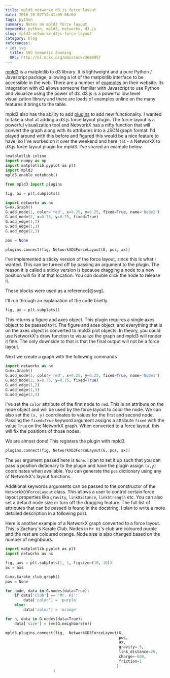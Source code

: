 ```yaml
---
title: mpld3 networkx d3.js force layout
date: 2016-10-02T12:41:05-06:00
tags: python
summary: Notes on mpld3 force layout
keywords: python, mpld3, networkx, d3.js
slug: mpld3-networkx-d3js-force-layout
category: blog
references:
- id: svg
  title: SVG Semantic Zooming
  URL: http://bl.ocks.org/mbostock/3680957
---
```


[mpld3](https://mpld3.github.io/) is a matplotlib to d3 library.
It is lightweight and a pure Python / Javascript package, allowing a lot of the matplotlib interface to be accessible in the web.
There are a number of [examples](https://mpld3.github.io/examples/) on their website.
Its integration with d3 allows someone familiar with Javascript to use Python and visualize using the power of d3.
d3.js is a powerful low level visualization library and there are loads of examples online on the many features it brings to the table.

mpld3 also has the ability to add [plugins](https://mpld3.github.io/_downloads/custom_plugins.html) to add new functionality. I wanted to take a shot at adding a d3.js force layout plugin. The force layout is a powerful visualization tool and NetworkX has a nifty function that will convert the graph along with its attributes into a JSON graph format.
I'd played around with this before and figured this would be a nice feature to have, so I've worked on it over the weekend and here it is - a NetworkX to d3.js force layout plugin for mpld3. I've shared an example below.

```python
%matplotlib inline
import numpy as np
import matplotlib.pyplot as plt
import mpld3
mpld3.enable_notebook()

from mpld3 import plugins

fig, ax = plt.subplots()

import networkx as nx
G=nx.Graph()
G.add_node(1, color='red', x=0.25, y=0.25, fixed=True, name='Node1')
G.add_node(2, x=0.75, y=0.75, fixed=True)
G.add_edge(1,2)
G.add_edge(1,3)
G.add_edge(2,3)

pos = None

plugins.connect(fig, NetworkXD3ForceLayout(G, pos, ax))
```

<div id="fig_el6303944499107368844826201"></div>

I've implemented a sticky version of the force layout, since this is what I wanted.
This can be turned off by passing an argument to the plugin.
The reason it is called a sticky version is because dragging a node to a new position will fix it at that location.
You can double click the node to release it.

These blocks were used as a reference[@svg].

I'll run through an explanation of the code briefly.

```python
fig, ax = plt.subplots()
```

This returns a figure and axes object.
This plugin requires a single axes object to be passed to it.
The figure and axes object, and everything that is on the axes object is converted to mpld3 plot objects.
In theory, you could use NetworkX's draw function to visualize the graph and mpld3 will render it fine.
The only downside to that is that the final output will not be a force layout.

Next we create a graph with the following commands

```python
import networkx as nx
G=nx.Graph()
G.add_node(1, color='red', x=0.25, y=0.25, fixed=True, name='Node1')
G.add_node(2, x=0.75, y=0.75, fixed=True)
G.add_edge(1,2)
G.add_edge(1,3)
G.add_edge(2,3)
```

I've set the `color` attribute of the first node to `red`.
This is an attribute on the node object and will be used by the force layout to color the node.
We can also set the `(x, y)` coordinates to values for the first and second node.
Passing the `fixed=True` keyword argument assigns a attribute `fixed` with the value `True` on the NetworkX graph.
When converted to a force layout, this will fix the positions of those nodes.

We are almost done! This registers the plugin with mpld3.


```python
plugins.connect(fig, NetworkXD3ForceLayout(G, pos, ax))
```

The `pos` argument passed here is `None`. I plan to set it up such that you can pass a position dictionary to the plugin
and have the plugin assign `(x,y)` coordinates when available. You can generate the `pos` dictionary using any of NetworkX's layout functions.

Additional keywords arguments can be passed to the constructor of the `NetworkXD3ForceLayout` class.
This allows a user to control certain force layout properties like `gravity`, `linkDistance`, `linkStrength` etc.
You can also set a default node size or turn off the dragging feature.
The full list of attributes that can be passed is found in the docstring.
I plan to write a more detailed description in a following post.

Here is another example of a NetworkX graph converted to a force layout.
This is Zachary's Karate Club.
Nodes in `Mr Hi`'s club are coloured purple and the rest are coloured orange.
Node size is also changed based on the number of neighbours.

```python
import matplotlib.pyplot as plt
import networkx as nx

fig, axs = plt.subplots(1, 1, figsize=(10, 10))
ax = axs

G=nx.karate_club_graph()
pos = None

for node, data in G.nodes(data=True):
    if data['club'] == 'Mr. Hi':
        data['color'] = 'purple'
    else:
        data['color'] = 'orange'

for n, data in G.nodes(data=True):
    data['size'] = len(G.neighbors(n))

mpld3.plugins.connect(fig,  NetworkXD3ForceLayout(G,
                                                  pos,
                                                  ax,
                                                  gravity=.5,
                                                  link_distance=20,
                                                  charge=-600,
                                                  friction=1
                                                 )
                     )
```

<div id="fig_el8173445058185128276242074"></div>


<script>
import {onMount} from "svelte"

let plugin

onMount(() => {

function mpld3_load_lib(url, callback){
  var s = document.createElement('script');
  s.src = url;
  s.async = true;
  s.onreadystatechange = s.onload = callback;
  s.onerror = function(){console.warn("failed to load library " + url);};
  document.getElementsByTagName("head")[0].appendChild(s);
}

if(typeof(mpld3) !== "undefined" && mpld3._mpld3IsLoaded){
   // already loaded: just create the figure
   !function(mpld3){


    mpld3.register_plugin("networkxd3forcelayout", NetworkXD3ForceLayoutPlugin);
    NetworkXD3ForceLayoutPlugin.prototype = Object.create(mpld3.Plugin.prototype);
    NetworkXD3ForceLayoutPlugin.prototype.constructor = NetworkXD3ForceLayoutPlugin;
    NetworkXD3ForceLayoutPlugin.prototype.requiredProps = ["graph",
                                                                "ax_id",];
    NetworkXD3ForceLayoutPlugin.prototype.defaultProps = { coordinates: "data",
                                                               draggable: true,
                                                               gravity: 1,
                                                               charge: -30,
                                                               link_strength: 1,
                                                               friction: 0.9,
                                                               link_distance: 20,
                                                               maximum_stroke_width: 2,
                                                               minimum_stroke_width: 1,
                                                               nominal_stroke_width: 1,
                                                               maximum_radius: 10,
                                                               minimum_radius: 1,
                                                               nominal_radius: 5,
                                                            };

    function NetworkXD3ForceLayoutPlugin(fig, props){
        mpld3.Plugin.call(this, fig, props);
    };

    var color = d3.scale.category20();

    NetworkXD3ForceLayoutPlugin.prototype.zoomScaleProp = function (nominal_prop, minimum_prop, maximum_prop) {
        var zoom = this.ax.zoom;
        let scalerFunction = function() {
            var prop = nominal_prop;
            if (nominal_prop*zoom.scale()>maximum_prop) prop = maximum_prop/zoom.scale();
            if (nominal_prop*zoom.scale()<minimum_prop) prop = minimum_prop/zoom.scale();
            return prop
        }
        return scalerFunction;
    }

    NetworkXD3ForceLayoutPlugin.prototype.setupDefaults = function () {

        this.zoomScaleStroke = this.zoomScaleProp(this.props.nominal_stroke_width,
                                                  this.props.minimum_stroke_width,
                                                  this.props.maximum_stroke_width)
        this.zoomScaleRadius = this.zoomScaleProp(this.props.nominal_radius,
                                                  this.props.minimum_radius,
                                                  this.props.maximum_radius)
    }

    NetworkXD3ForceLayoutPlugin.prototype.zoomed = function() {
            this.tick()
        }

    NetworkXD3ForceLayoutPlugin.prototype.draw = function(){

        let DEFAULT_NODE_SIZE = this.props.nominal_radius;

        var height = this.fig.height
        var width = this.fig.width

        var graph = this.props.graph
        var gravity = this.props.gravity.toFixed()
        var charge = this.props.charge.toFixed()
        var link_distance = this.props.link_distance.toFixed()
        var link_strength = this.props.link_strength.toFixed()
        var friction = this.props.friction.toFixed()

        this.ax = mpld3.get_element(this.props.ax_id, this.fig)

        var ax = this.ax;

        this.ax.elements.push(this)

        let ax_obj = this.ax;

        var width = d3.max(ax.x.range()) - d3.min(ax.x.range()),
            height = d3.max(ax.y.range()) - d3.min(ax.y.range());

        var color = d3.scale.category20();

        this.xScale = d3.scale.linear().domain([0, 1]).range([0, width]) // ax.x;
        this.yScale = d3.scale.linear().domain([0, 1]).range([height, 0]) // ax.y;

        this.force = d3.layout.force()
                            .size([width, height]);

        this.svg = this.ax.axes.append("g");

        for(var i = 0; i < graph.nodes.length; i++){
            var node = graph.nodes[i];
            if (node.hasOwnProperty('x')) {
                node.x = this.ax.x(node.x);
            }
            if (node.hasOwnProperty('y')) {
                node.y = this.ax.y(node.y);
            }
        }

        this.force
            .nodes(graph.nodes)
            .links(graph.links)
            .linkStrength(link_strength)
            .friction(friction)
            .linkDistance(link_distance)
            .charge(charge)
            .gravity(gravity)
            .start();

        this.link = this.svg.selectAll(".link")
            .data(graph.links)
          .enter().append("line")
            .attr("class", "link")
            .attr("stroke", "black")
            .style("stroke-width", function (d) { return Math.sqrt(d.value); });

        this.node = this.svg.selectAll(".node")
            .data(graph.nodes)
          .enter().append("circle")
            .attr("class", "node")
            .attr("r", function(d) {return d.size === undefined ? DEFAULT_NODE_SIZE : d.size ;})
            .style("fill", function (d) { return d.color; });

        this.node.append("title")
            .text(function (d) { return d.name; });

        this.force.on("tick", this.tick.bind(this));

        this.setupDefaults()
        this.conditional_features(this.svg);

    };

    NetworkXD3ForceLayoutPlugin.prototype.tick = function() {

        this.link.attr("x1", function (d) { return this.ax.x(this.xScale.invert(d.source.x)); }.bind(this))
                 .attr("y1", function (d) { return this.ax.y(this.yScale.invert(d.source.y)); }.bind(this))
                 .attr("x2", function (d) { return this.ax.x(this.xScale.invert(d.target.x)); }.bind(this))
                 .attr("y2", function (d) { return this.ax.y(this.yScale.invert(d.target.y)); }.bind(this));

        this.node.attr("transform", function (d) {
            return "translate(" + this.ax.x(this.xScale.invert(d.x)) + "," + this.ax.y(this.yScale.invert(d.y)) + ")";
            }.bind(this)
        );

    }

    NetworkXD3ForceLayoutPlugin.prototype.conditional_features = function(svg) {

        var drag = d3.behavior.drag()
                .on("dragstart", dragstarted)
                .on("drag", dragged.bind(this))
                .on("dragend", dragended);

        function dragstarted(d) {
            d3.event.sourceEvent.stopPropagation();
            d3.select(this).classed("fixed", d.fixed = true);
            d.fixed = true;
        }

        function dblclick(d) {
          self.force.resume();
          d3.select(this).classed("fixed", d.fixed = false);
        }

        function dragged(d) {
            var mouse = d3.mouse(svg.node());
            d.x = this.xScale(this.ax.x.invert(mouse[0]));
            d.y = this.yScale(this.ax.y.invert(mouse[1]));
            d.px = d.x;
            d.py = d.y;
            d.fixed = true;
            this.force.resume();
        }

        function dragended(d) {
            d.fixed = true;
            }

        var self = this;
        if (this.props.draggable === true) {
            this.node.on("dblclick", dblclick).call(drag)
        }

    }



       mpld3.draw_figure("fig_el8173445058185128276242074", {"axes": [{"xlim": [0.0, 1.0], "yscale": "linear", "axesbg": "#FFFFFF", "texts": [], "zoomable": true, "images": [], "xdomain": [0.0, 1.0], "ylim": [0.0, 1.0], "paths": [], "sharey": [], "sharex": [], "axesbgalpha": null, "axes": [{"scale": "linear", "tickformat": null, "grid": {"gridOn": false}, "fontsize": 10.0, "position": "bottom", "nticks": 6, "tickvalues": null}, {"scale": "linear", "tickformat": null, "grid": {"gridOn": false}, "fontsize": 10.0, "position": "left", "nticks": 6, "tickvalues": null}], "lines": [], "markers": [], "id": "el817344499264912", "ydomain": [0.0, 1.0], "collections": [], "xscale": "linear", "bbox": [0.125, 0.125, 0.77500000000000002, 0.77500000000000002]}], "height": 720.0, "width": 720.0, "plugins": [{"type": "reset"}, {"enabled": false, "button": true, "type": "zoom"}, {"enabled": false, "button": true, "type": "boxzoom"}, {"draggable": true, "charge": -600, "link_distance": 20, "link_strength": 1, "ax_id": "el817344499264912", "graph": {"directed": false, "graph": {"name": "Zachary's Karate Club"}, "nodes": [{"club": "Mr. Hi", "color": "purple", "id": 0, "size": 16}, {"club": "Mr. Hi", "color": "purple", "id": 1, "size": 9}, {"club": "Mr. Hi", "color": "purple", "id": 2, "size": 10}, {"club": "Mr. Hi", "color": "purple", "id": 3, "size": 6}, {"club": "Mr. Hi", "color": "purple", "id": 4, "size": 3}, {"club": "Mr. Hi", "color": "purple", "id": 5, "size": 4}, {"club": "Mr. Hi", "color": "purple", "id": 6, "size": 4}, {"club": "Mr. Hi", "color": "purple", "id": 7, "size": 4}, {"club": "Mr. Hi", "color": "purple", "id": 8, "size": 5}, {"club": "Officer", "color": "orange", "id": 9, "size": 2}, {"club": "Mr. Hi", "color": "purple", "id": 10, "size": 3}, {"club": "Mr. Hi", "color": "purple", "id": 11, "size": 1}, {"club": "Mr. Hi", "color": "purple", "id": 12, "size": 2}, {"club": "Mr. Hi", "color": "purple", "id": 13, "size": 5}, {"club": "Officer", "color": "orange", "id": 14, "size": 2}, {"club": "Officer", "color": "orange", "id": 15, "size": 2}, {"club": "Mr. Hi", "color": "purple", "id": 16, "size": 2}, {"club": "Mr. Hi", "color": "purple", "id": 17, "size": 2}, {"club": "Officer", "color": "orange", "id": 18, "size": 2}, {"club": "Mr. Hi", "color": "purple", "id": 19, "size": 3}, {"club": "Officer", "color": "orange", "id": 20, "size": 2}, {"club": "Mr. Hi", "color": "purple", "id": 21, "size": 2}, {"club": "Officer", "color": "orange", "id": 22, "size": 2}, {"club": "Officer", "color": "orange", "id": 23, "size": 5}, {"club": "Officer", "color": "orange", "id": 24, "size": 3}, {"club": "Officer", "color": "orange", "id": 25, "size": 3}, {"club": "Officer", "color": "orange", "id": 26, "size": 2}, {"club": "Officer", "color": "orange", "id": 27, "size": 4}, {"club": "Officer", "color": "orange", "id": 28, "size": 3}, {"club": "Officer", "color": "orange", "id": 29, "size": 4}, {"club": "Officer", "color": "orange", "id": 30, "size": 4}, {"club": "Officer", "color": "orange", "id": 31, "size": 6}, {"club": "Officer", "color": "orange", "id": 32, "size": 12}, {"club": "Officer", "color": "orange", "id": 33, "size": 17}], "links": [{"source": 0, "target": 1}, {"source": 0, "target": 2}, {"source": 0, "target": 3}, {"source": 0, "target": 4}, {"source": 0, "target": 5}, {"source": 0, "target": 6}, {"source": 0, "target": 7}, {"source": 0, "target": 8}, {"source": 0, "target": 10}, {"source": 0, "target": 11}, {"source": 0, "target": 12}, {"source": 0, "target": 13}, {"source": 0, "target": 17}, {"source": 0, "target": 19}, {"source": 0, "target": 21}, {"source": 0, "target": 31}, {"source": 1, "target": 2}, {"source": 1, "target": 3}, {"source": 1, "target": 7}, {"source": 1, "target": 13}, {"source": 1, "target": 17}, {"source": 1, "target": 19}, {"source": 1, "target": 21}, {"source": 1, "target": 30}, {"source": 2, "target": 3}, {"source": 2, "target": 32}, {"source": 2, "target": 7}, {"source": 2, "target": 8}, {"source": 2, "target": 9}, {"source": 2, "target": 13}, {"source": 2, "target": 27}, {"source": 2, "target": 28}, {"source": 3, "target": 7}, {"source": 3, "target": 12}, {"source": 3, "target": 13}, {"source": 4, "target": 10}, {"source": 4, "target": 6}, {"source": 5, "target": 16}, {"source": 5, "target": 10}, {"source": 5, "target": 6}, {"source": 6, "target": 16}, {"source": 8, "target": 32}, {"source": 8, "target": 30}, {"source": 8, "target": 33}, {"source": 9, "target": 33}, {"source": 13, "target": 33}, {"source": 14, "target": 32}, {"source": 14, "target": 33}, {"source": 15, "target": 32}, {"source": 15, "target": 33}, {"source": 18, "target": 32}, {"source": 18, "target": 33}, {"source": 19, "target": 33}, {"source": 20, "target": 32}, {"source": 20, "target": 33}, {"source": 22, "target": 32}, {"source": 22, "target": 33}, {"source": 23, "target": 32}, {"source": 23, "target": 25}, {"source": 23, "target": 27}, {"source": 23, "target": 29}, {"source": 23, "target": 33}, {"source": 24, "target": 25}, {"source": 24, "target": 27}, {"source": 24, "target": 31}, {"source": 25, "target": 31}, {"source": 26, "target": 33}, {"source": 26, "target": 29}, {"source": 27, "target": 33}, {"source": 28, "target": 33}, {"source": 28, "target": 31}, {"source": 29, "target": 32}, {"source": 29, "target": 33}, {"source": 30, "target": 33}, {"source": 30, "target": 32}, {"source": 31, "target": 33}, {"source": 31, "target": 32}, {"source": 32, "target": 33}], "multigraph": false}, "nominal_radius": 5, "type": "networkxd3forcelayout", "gravity": 0.5, "friction": 1}], "data": {}, "id": "el817344505818512"});
   }(mpld3);
}else if(typeof define === "function" && define.amd){
   // require.js is available: use it to load d3/mpld3
   require.config({paths: {d3: "https://mpld3.github.io/js/d3.v3.min"}});
   require(["d3"], function(d3){
      window.d3 = d3;
      mpld3_load_lib("https://mpld3.github.io/js/mpld3.v0.2.js", function(){


    mpld3.register_plugin("networkxd3forcelayout", NetworkXD3ForceLayoutPlugin);
    NetworkXD3ForceLayoutPlugin.prototype = Object.create(mpld3.Plugin.prototype);
    NetworkXD3ForceLayoutPlugin.prototype.constructor = NetworkXD3ForceLayoutPlugin;
    NetworkXD3ForceLayoutPlugin.prototype.requiredProps = ["graph",
                                                                "ax_id",];
    NetworkXD3ForceLayoutPlugin.prototype.defaultProps = { coordinates: "data",
                                                               draggable: true,
                                                               gravity: 1,
                                                               charge: -30,
                                                               link_strength: 1,
                                                               friction: 0.9,
                                                               link_distance: 20,
                                                               maximum_stroke_width: 2,
                                                               minimum_stroke_width: 1,
                                                               nominal_stroke_width: 1,
                                                               maximum_radius: 10,
                                                               minimum_radius: 1,
                                                               nominal_radius: 5,
                                                            };

    function NetworkXD3ForceLayoutPlugin(fig, props){
        mpld3.Plugin.call(this, fig, props);
    };

    var color = d3.scale.category20();

    NetworkXD3ForceLayoutPlugin.prototype.zoomScaleProp = function (nominal_prop, minimum_prop, maximum_prop) {
        var zoom = this.ax.zoom;
        let scalerFunction = function() {
            var prop = nominal_prop;
            if (nominal_prop*zoom.scale()>maximum_prop) prop = maximum_prop/zoom.scale();
            if (nominal_prop*zoom.scale()<minimum_prop) prop = minimum_prop/zoom.scale();
            return prop
        }
        return scalerFunction;
    }

    NetworkXD3ForceLayoutPlugin.prototype.setupDefaults = function () {

        this.zoomScaleStroke = this.zoomScaleProp(this.props.nominal_stroke_width,
                                                  this.props.minimum_stroke_width,
                                                  this.props.maximum_stroke_width)
        this.zoomScaleRadius = this.zoomScaleProp(this.props.nominal_radius,
                                                  this.props.minimum_radius,
                                                  this.props.maximum_radius)
    }

    NetworkXD3ForceLayoutPlugin.prototype.zoomed = function() {
            this.tick()
        }

    NetworkXD3ForceLayoutPlugin.prototype.draw = function(){

        let DEFAULT_NODE_SIZE = this.props.nominal_radius;

        var height = this.fig.height
        var width = this.fig.width

        var graph = this.props.graph
        var gravity = this.props.gravity.toFixed()
        var charge = this.props.charge.toFixed()
        var link_distance = this.props.link_distance.toFixed()
        var link_strength = this.props.link_strength.toFixed()
        var friction = this.props.friction.toFixed()

        this.ax = mpld3.get_element(this.props.ax_id, this.fig)

        var ax = this.ax;

        this.ax.elements.push(this)

        let ax_obj = this.ax;

        var width = d3.max(ax.x.range()) - d3.min(ax.x.range()),
            height = d3.max(ax.y.range()) - d3.min(ax.y.range());

        var color = d3.scale.category20();

        this.xScale = d3.scale.linear().domain([0, 1]).range([0, width]) // ax.x;
        this.yScale = d3.scale.linear().domain([0, 1]).range([height, 0]) // ax.y;

        this.force = d3.layout.force()
                            .size([width, height]);

        this.svg = this.ax.axes.append("g");

        for(var i = 0; i < graph.nodes.length; i++){
            var node = graph.nodes[i];
            if (node.hasOwnProperty('x')) {
                node.x = this.ax.x(node.x);
            }
            if (node.hasOwnProperty('y')) {
                node.y = this.ax.y(node.y);
            }
        }

        this.force
            .nodes(graph.nodes)
            .links(graph.links)
            .linkStrength(link_strength)
            .friction(friction)
            .linkDistance(link_distance)
            .charge(charge)
            .gravity(gravity)
            .start();

        this.link = this.svg.selectAll(".link")
            .data(graph.links)
          .enter().append("line")
            .attr("class", "link")
            .attr("stroke", "black")
            .style("stroke-width", function (d) { return Math.sqrt(d.value); });

        this.node = this.svg.selectAll(".node")
            .data(graph.nodes)
          .enter().append("circle")
            .attr("class", "node")
            .attr("r", function(d) {return d.size === undefined ? DEFAULT_NODE_SIZE : d.size ;})
            .style("fill", function (d) { return d.color; });

        this.node.append("title")
            .text(function (d) { return d.name; });

        this.force.on("tick", this.tick.bind(this));

        this.setupDefaults()
        this.conditional_features(this.svg);

    };

    NetworkXD3ForceLayoutPlugin.prototype.tick = function() {

        this.link.attr("x1", function (d) { return this.ax.x(this.xScale.invert(d.source.x)); }.bind(this))
                 .attr("y1", function (d) { return this.ax.y(this.yScale.invert(d.source.y)); }.bind(this))
                 .attr("x2", function (d) { return this.ax.x(this.xScale.invert(d.target.x)); }.bind(this))
                 .attr("y2", function (d) { return this.ax.y(this.yScale.invert(d.target.y)); }.bind(this));

        this.node.attr("transform", function (d) {
            return "translate(" + this.ax.x(this.xScale.invert(d.x)) + "," + this.ax.y(this.yScale.invert(d.y)) + ")";
            }.bind(this)
        );

    }

    NetworkXD3ForceLayoutPlugin.prototype.conditional_features = function(svg) {

        var drag = d3.behavior.drag()
                .on("dragstart", dragstarted)
                .on("drag", dragged.bind(this))
                .on("dragend", dragended);

        function dragstarted(d) {
            d3.event.sourceEvent.stopPropagation();
            d3.select(this).classed("fixed", d.fixed = true);
            d.fixed = true;
        }

        function dblclick(d) {
          self.force.resume();
          d3.select(this).classed("fixed", d.fixed = false);
        }

        function dragged(d) {
            var mouse = d3.mouse(svg.node());
            d.x = this.xScale(this.ax.x.invert(mouse[0]));
            d.y = this.yScale(this.ax.y.invert(mouse[1]));
            d.px = d.x;
            d.py = d.y;
            d.fixed = true;
            this.force.resume();
        }

        function dragended(d) {
            d.fixed = true;
            }

        var self = this;
        if (this.props.draggable === true) {
            this.node.on("dblclick", dblclick).call(drag)
        }

    }



         mpld3.draw_figure("fig_el8173445058185128276242074", {"axes": [{"xlim": [0.0, 1.0], "yscale": "linear", "axesbg": "#FFFFFF", "texts": [], "zoomable": true, "images": [], "xdomain": [0.0, 1.0], "ylim": [0.0, 1.0], "paths": [], "sharey": [], "sharex": [], "axesbgalpha": null, "axes": [{"scale": "linear", "tickformat": null, "grid": {"gridOn": false}, "fontsize": 10.0, "position": "bottom", "nticks": 6, "tickvalues": null}, {"scale": "linear", "tickformat": null, "grid": {"gridOn": false}, "fontsize": 10.0, "position": "left", "nticks": 6, "tickvalues": null}], "lines": [], "markers": [], "id": "el817344499264912", "ydomain": [0.0, 1.0], "collections": [], "xscale": "linear", "bbox": [0.125, 0.125, 0.77500000000000002, 0.77500000000000002]}], "height": 720.0, "width": 720.0, "plugins": [{"type": "reset"}, {"enabled": false, "button": true, "type": "zoom"}, {"enabled": false, "button": true, "type": "boxzoom"}, {"draggable": true, "charge": -600, "link_distance": 20, "link_strength": 1, "ax_id": "el817344499264912", "graph": {"directed": false, "graph": {"name": "Zachary's Karate Club"}, "nodes": [{"club": "Mr. Hi", "color": "purple", "id": 0, "size": 16}, {"club": "Mr. Hi", "color": "purple", "id": 1, "size": 9}, {"club": "Mr. Hi", "color": "purple", "id": 2, "size": 10}, {"club": "Mr. Hi", "color": "purple", "id": 3, "size": 6}, {"club": "Mr. Hi", "color": "purple", "id": 4, "size": 3}, {"club": "Mr. Hi", "color": "purple", "id": 5, "size": 4}, {"club": "Mr. Hi", "color": "purple", "id": 6, "size": 4}, {"club": "Mr. Hi", "color": "purple", "id": 7, "size": 4}, {"club": "Mr. Hi", "color": "purple", "id": 8, "size": 5}, {"club": "Officer", "color": "orange", "id": 9, "size": 2}, {"club": "Mr. Hi", "color": "purple", "id": 10, "size": 3}, {"club": "Mr. Hi", "color": "purple", "id": 11, "size": 1}, {"club": "Mr. Hi", "color": "purple", "id": 12, "size": 2}, {"club": "Mr. Hi", "color": "purple", "id": 13, "size": 5}, {"club": "Officer", "color": "orange", "id": 14, "size": 2}, {"club": "Officer", "color": "orange", "id": 15, "size": 2}, {"club": "Mr. Hi", "color": "purple", "id": 16, "size": 2}, {"club": "Mr. Hi", "color": "purple", "id": 17, "size": 2}, {"club": "Officer", "color": "orange", "id": 18, "size": 2}, {"club": "Mr. Hi", "color": "purple", "id": 19, "size": 3}, {"club": "Officer", "color": "orange", "id": 20, "size": 2}, {"club": "Mr. Hi", "color": "purple", "id": 21, "size": 2}, {"club": "Officer", "color": "orange", "id": 22, "size": 2}, {"club": "Officer", "color": "orange", "id": 23, "size": 5}, {"club": "Officer", "color": "orange", "id": 24, "size": 3}, {"club": "Officer", "color": "orange", "id": 25, "size": 3}, {"club": "Officer", "color": "orange", "id": 26, "size": 2}, {"club": "Officer", "color": "orange", "id": 27, "size": 4}, {"club": "Officer", "color": "orange", "id": 28, "size": 3}, {"club": "Officer", "color": "orange", "id": 29, "size": 4}, {"club": "Officer", "color": "orange", "id": 30, "size": 4}, {"club": "Officer", "color": "orange", "id": 31, "size": 6}, {"club": "Officer", "color": "orange", "id": 32, "size": 12}, {"club": "Officer", "color": "orange", "id": 33, "size": 17}], "links": [{"source": 0, "target": 1}, {"source": 0, "target": 2}, {"source": 0, "target": 3}, {"source": 0, "target": 4}, {"source": 0, "target": 5}, {"source": 0, "target": 6}, {"source": 0, "target": 7}, {"source": 0, "target": 8}, {"source": 0, "target": 10}, {"source": 0, "target": 11}, {"source": 0, "target": 12}, {"source": 0, "target": 13}, {"source": 0, "target": 17}, {"source": 0, "target": 19}, {"source": 0, "target": 21}, {"source": 0, "target": 31}, {"source": 1, "target": 2}, {"source": 1, "target": 3}, {"source": 1, "target": 7}, {"source": 1, "target": 13}, {"source": 1, "target": 17}, {"source": 1, "target": 19}, {"source": 1, "target": 21}, {"source": 1, "target": 30}, {"source": 2, "target": 3}, {"source": 2, "target": 32}, {"source": 2, "target": 7}, {"source": 2, "target": 8}, {"source": 2, "target": 9}, {"source": 2, "target": 13}, {"source": 2, "target": 27}, {"source": 2, "target": 28}, {"source": 3, "target": 7}, {"source": 3, "target": 12}, {"source": 3, "target": 13}, {"source": 4, "target": 10}, {"source": 4, "target": 6}, {"source": 5, "target": 16}, {"source": 5, "target": 10}, {"source": 5, "target": 6}, {"source": 6, "target": 16}, {"source": 8, "target": 32}, {"source": 8, "target": 30}, {"source": 8, "target": 33}, {"source": 9, "target": 33}, {"source": 13, "target": 33}, {"source": 14, "target": 32}, {"source": 14, "target": 33}, {"source": 15, "target": 32}, {"source": 15, "target": 33}, {"source": 18, "target": 32}, {"source": 18, "target": 33}, {"source": 19, "target": 33}, {"source": 20, "target": 32}, {"source": 20, "target": 33}, {"source": 22, "target": 32}, {"source": 22, "target": 33}, {"source": 23, "target": 32}, {"source": 23, "target": 25}, {"source": 23, "target": 27}, {"source": 23, "target": 29}, {"source": 23, "target": 33}, {"source": 24, "target": 25}, {"source": 24, "target": 27}, {"source": 24, "target": 31}, {"source": 25, "target": 31}, {"source": 26, "target": 33}, {"source": 26, "target": 29}, {"source": 27, "target": 33}, {"source": 28, "target": 33}, {"source": 28, "target": 31}, {"source": 29, "target": 32}, {"source": 29, "target": 33}, {"source": 30, "target": 33}, {"source": 30, "target": 32}, {"source": 31, "target": 33}, {"source": 31, "target": 32}, {"source": 32, "target": 33}], "multigraph": false}, "nominal_radius": 5, "type": "networkxd3forcelayout", "gravity": 0.5, "friction": 1}], "data": {}, "id": "el817344505818512"});
      });
    });
}else{
    // require.js not available: dynamically load d3 & mpld3
    mpld3_load_lib("https://mpld3.github.io/js/d3.v3.min.js", function(){
         mpld3_load_lib("https://mpld3.github.io/js/mpld3.v0.2.js", function(){


    mpld3.register_plugin("networkxd3forcelayout", NetworkXD3ForceLayoutPlugin);
    NetworkXD3ForceLayoutPlugin.prototype = Object.create(mpld3.Plugin.prototype);
    NetworkXD3ForceLayoutPlugin.prototype.constructor = NetworkXD3ForceLayoutPlugin;
    NetworkXD3ForceLayoutPlugin.prototype.requiredProps = ["graph",
                                                                "ax_id",];
    NetworkXD3ForceLayoutPlugin.prototype.defaultProps = { coordinates: "data",
                                                               draggable: true,
                                                               gravity: 1,
                                                               charge: -30,
                                                               link_strength: 1,
                                                               friction: 0.9,
                                                               link_distance: 20,
                                                               maximum_stroke_width: 2,
                                                               minimum_stroke_width: 1,
                                                               nominal_stroke_width: 1,
                                                               maximum_radius: 10,
                                                               minimum_radius: 1,
                                                               nominal_radius: 5,
                                                            };

    function NetworkXD3ForceLayoutPlugin(fig, props){
        mpld3.Plugin.call(this, fig, props);
    };

    var color = d3.scale.category20();

    NetworkXD3ForceLayoutPlugin.prototype.zoomScaleProp = function (nominal_prop, minimum_prop, maximum_prop) {
        var zoom = this.ax.zoom;
        let scalerFunction = function() {
            var prop = nominal_prop;
            if (nominal_prop*zoom.scale()>maximum_prop) prop = maximum_prop/zoom.scale();
            if (nominal_prop*zoom.scale()<minimum_prop) prop = minimum_prop/zoom.scale();
            return prop
        }
        return scalerFunction;
    }

    NetworkXD3ForceLayoutPlugin.prototype.setupDefaults = function () {

        this.zoomScaleStroke = this.zoomScaleProp(this.props.nominal_stroke_width,
                                                  this.props.minimum_stroke_width,
                                                  this.props.maximum_stroke_width)
        this.zoomScaleRadius = this.zoomScaleProp(this.props.nominal_radius,
                                                  this.props.minimum_radius,
                                                  this.props.maximum_radius)
    }

    NetworkXD3ForceLayoutPlugin.prototype.zoomed = function() {
            this.tick()
        }

    NetworkXD3ForceLayoutPlugin.prototype.draw = function(){

        let DEFAULT_NODE_SIZE = this.props.nominal_radius;

        var height = this.fig.height
        var width = this.fig.width

        var graph = this.props.graph
        var gravity = this.props.gravity.toFixed()
        var charge = this.props.charge.toFixed()
        var link_distance = this.props.link_distance.toFixed()
        var link_strength = this.props.link_strength.toFixed()
        var friction = this.props.friction.toFixed()

        this.ax = mpld3.get_element(this.props.ax_id, this.fig)

        var ax = this.ax;

        this.ax.elements.push(this)

        let ax_obj = this.ax;

        var width = d3.max(ax.x.range()) - d3.min(ax.x.range()),
            height = d3.max(ax.y.range()) - d3.min(ax.y.range());

        var color = d3.scale.category20();

        this.xScale = d3.scale.linear().domain([0, 1]).range([0, width]) // ax.x;
        this.yScale = d3.scale.linear().domain([0, 1]).range([height, 0]) // ax.y;

        this.force = d3.layout.force()
                            .size([width, height]);

        this.svg = this.ax.axes.append("g");

        for(var i = 0; i < graph.nodes.length; i++){
            var node = graph.nodes[i];
            if (node.hasOwnProperty('x')) {
                node.x = this.ax.x(node.x);
            }
            if (node.hasOwnProperty('y')) {
                node.y = this.ax.y(node.y);
            }
        }

        this.force
            .nodes(graph.nodes)
            .links(graph.links)
            .linkStrength(link_strength)
            .friction(friction)
            .linkDistance(link_distance)
            .charge(charge)
            .gravity(gravity)
            .start();

        this.link = this.svg.selectAll(".link")
            .data(graph.links)
          .enter().append("line")
            .attr("class", "link")
            .attr("stroke", "black")
            .style("stroke-width", function (d) { return Math.sqrt(d.value); });

        this.node = this.svg.selectAll(".node")
            .data(graph.nodes)
          .enter().append("circle")
            .attr("class", "node")
            .attr("r", function(d) {return d.size === undefined ? DEFAULT_NODE_SIZE : d.size ;})
            .style("fill", function (d) { return d.color; });

        this.node.append("title")
            .text(function (d) { return d.name; });

        this.force.on("tick", this.tick.bind(this));

        this.setupDefaults()
        this.conditional_features(this.svg);

    };

    NetworkXD3ForceLayoutPlugin.prototype.tick = function() {

        this.link.attr("x1", function (d) { return this.ax.x(this.xScale.invert(d.source.x)); }.bind(this))
                 .attr("y1", function (d) { return this.ax.y(this.yScale.invert(d.source.y)); }.bind(this))
                 .attr("x2", function (d) { return this.ax.x(this.xScale.invert(d.target.x)); }.bind(this))
                 .attr("y2", function (d) { return this.ax.y(this.yScale.invert(d.target.y)); }.bind(this));

        this.node.attr("transform", function (d) {
            return "translate(" + this.ax.x(this.xScale.invert(d.x)) + "," + this.ax.y(this.yScale.invert(d.y)) + ")";
            }.bind(this)
        );

    }

    NetworkXD3ForceLayoutPlugin.prototype.conditional_features = function(svg) {

        var drag = d3.behavior.drag()
                .on("dragstart", dragstarted)
                .on("drag", dragged.bind(this))
                .on("dragend", dragended);

        function dragstarted(d) {
            d3.event.sourceEvent.stopPropagation();
            d3.select(this).classed("fixed", d.fixed = true);
            d.fixed = true;
        }

        function dblclick(d) {
          self.force.resume();
          d3.select(this).classed("fixed", d.fixed = false);
        }

        function dragged(d) {
            var mouse = d3.mouse(svg.node());
            d.x = this.xScale(this.ax.x.invert(mouse[0]));
            d.y = this.yScale(this.ax.y.invert(mouse[1]));
            d.px = d.x;
            d.py = d.y;
            d.fixed = true;
            this.force.resume();
        }

        function dragended(d) {
            d.fixed = true;
            }

        var self = this;
        if (this.props.draggable === true) {
            this.node.on("dblclick", dblclick).call(drag)
        }

    }



                 mpld3.draw_figure("fig_el8173445058185128276242074", {"axes": [{"xlim": [0.0, 1.0], "yscale": "linear", "axesbg": "#FFFFFF", "texts": [], "zoomable": true, "images": [], "xdomain": [0.0, 1.0], "ylim": [0.0, 1.0], "paths": [], "sharey": [], "sharex": [], "axesbgalpha": null, "axes": [{"scale": "linear", "tickformat": null, "grid": {"gridOn": false}, "fontsize": 10.0, "position": "bottom", "nticks": 6, "tickvalues": null}, {"scale": "linear", "tickformat": null, "grid": {"gridOn": false}, "fontsize": 10.0, "position": "left", "nticks": 6, "tickvalues": null}], "lines": [], "markers": [], "id": "el817344499264912", "ydomain": [0.0, 1.0], "collections": [], "xscale": "linear", "bbox": [0.125, 0.125, 0.77500000000000002, 0.77500000000000002]}], "height": 720.0, "width": 720.0, "plugins": [{"type": "reset"}, {"enabled": false, "button": true, "type": "zoom"}, {"enabled": false, "button": true, "type": "boxzoom"}, {"draggable": true, "charge": -600, "link_distance": 20, "link_strength": 1, "ax_id": "el817344499264912", "graph": {"directed": false, "graph": {"name": "Zachary's Karate Club"}, "nodes": [{"club": "Mr. Hi", "color": "purple", "id": 0, "size": 16}, {"club": "Mr. Hi", "color": "purple", "id": 1, "size": 9}, {"club": "Mr. Hi", "color": "purple", "id": 2, "size": 10}, {"club": "Mr. Hi", "color": "purple", "id": 3, "size": 6}, {"club": "Mr. Hi", "color": "purple", "id": 4, "size": 3}, {"club": "Mr. Hi", "color": "purple", "id": 5, "size": 4}, {"club": "Mr. Hi", "color": "purple", "id": 6, "size": 4}, {"club": "Mr. Hi", "color": "purple", "id": 7, "size": 4}, {"club": "Mr. Hi", "color": "purple", "id": 8, "size": 5}, {"club": "Officer", "color": "orange", "id": 9, "size": 2}, {"club": "Mr. Hi", "color": "purple", "id": 10, "size": 3}, {"club": "Mr. Hi", "color": "purple", "id": 11, "size": 1}, {"club": "Mr. Hi", "color": "purple", "id": 12, "size": 2}, {"club": "Mr. Hi", "color": "purple", "id": 13, "size": 5}, {"club": "Officer", "color": "orange", "id": 14, "size": 2}, {"club": "Officer", "color": "orange", "id": 15, "size": 2}, {"club": "Mr. Hi", "color": "purple", "id": 16, "size": 2}, {"club": "Mr. Hi", "color": "purple", "id": 17, "size": 2}, {"club": "Officer", "color": "orange", "id": 18, "size": 2}, {"club": "Mr. Hi", "color": "purple", "id": 19, "size": 3}, {"club": "Officer", "color": "orange", "id": 20, "size": 2}, {"club": "Mr. Hi", "color": "purple", "id": 21, "size": 2}, {"club": "Officer", "color": "orange", "id": 22, "size": 2}, {"club": "Officer", "color": "orange", "id": 23, "size": 5}, {"club": "Officer", "color": "orange", "id": 24, "size": 3}, {"club": "Officer", "color": "orange", "id": 25, "size": 3}, {"club": "Officer", "color": "orange", "id": 26, "size": 2}, {"club": "Officer", "color": "orange", "id": 27, "size": 4}, {"club": "Officer", "color": "orange", "id": 28, "size": 3}, {"club": "Officer", "color": "orange", "id": 29, "size": 4}, {"club": "Officer", "color": "orange", "id": 30, "size": 4}, {"club": "Officer", "color": "orange", "id": 31, "size": 6}, {"club": "Officer", "color": "orange", "id": 32, "size": 12}, {"club": "Officer", "color": "orange", "id": 33, "size": 17}], "links": [{"source": 0, "target": 1}, {"source": 0, "target": 2}, {"source": 0, "target": 3}, {"source": 0, "target": 4}, {"source": 0, "target": 5}, {"source": 0, "target": 6}, {"source": 0, "target": 7}, {"source": 0, "target": 8}, {"source": 0, "target": 10}, {"source": 0, "target": 11}, {"source": 0, "target": 12}, {"source": 0, "target": 13}, {"source": 0, "target": 17}, {"source": 0, "target": 19}, {"source": 0, "target": 21}, {"source": 0, "target": 31}, {"source": 1, "target": 2}, {"source": 1, "target": 3}, {"source": 1, "target": 7}, {"source": 1, "target": 13}, {"source": 1, "target": 17}, {"source": 1, "target": 19}, {"source": 1, "target": 21}, {"source": 1, "target": 30}, {"source": 2, "target": 3}, {"source": 2, "target": 32}, {"source": 2, "target": 7}, {"source": 2, "target": 8}, {"source": 2, "target": 9}, {"source": 2, "target": 13}, {"source": 2, "target": 27}, {"source": 2, "target": 28}, {"source": 3, "target": 7}, {"source": 3, "target": 12}, {"source": 3, "target": 13}, {"source": 4, "target": 10}, {"source": 4, "target": 6}, {"source": 5, "target": 16}, {"source": 5, "target": 10}, {"source": 5, "target": 6}, {"source": 6, "target": 16}, {"source": 8, "target": 32}, {"source": 8, "target": 30}, {"source": 8, "target": 33}, {"source": 9, "target": 33}, {"source": 13, "target": 33}, {"source": 14, "target": 32}, {"source": 14, "target": 33}, {"source": 15, "target": 32}, {"source": 15, "target": 33}, {"source": 18, "target": 32}, {"source": 18, "target": 33}, {"source": 19, "target": 33}, {"source": 20, "target": 32}, {"source": 20, "target": 33}, {"source": 22, "target": 32}, {"source": 22, "target": 33}, {"source": 23, "target": 32}, {"source": 23, "target": 25}, {"source": 23, "target": 27}, {"source": 23, "target": 29}, {"source": 23, "target": 33}, {"source": 24, "target": 25}, {"source": 24, "target": 27}, {"source": 24, "target": 31}, {"source": 25, "target": 31}, {"source": 26, "target": 33}, {"source": 26, "target": 29}, {"source": 27, "target": 33}, {"source": 28, "target": 33}, {"source": 28, "target": 31}, {"source": 29, "target": 32}, {"source": 29, "target": 33}, {"source": 30, "target": 33}, {"source": 30, "target": 32}, {"source": 31, "target": 33}, {"source": 31, "target": 32}, {"source": 32, "target": 33}], "multigraph": false}, "nominal_radius": 5, "type": "networkxd3forcelayout", "gravity": 0.5, "friction": 1}], "data": {}, "id": "el817344505818512"});
            })
         });
}

})
</script>
